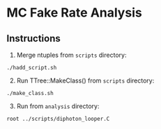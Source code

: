 # MC Fake Rate Analysis

## Instructions

1. Merge ntuples from `scripts` directory:  
```
./hadd_script.sh
```

2. Run TTree::MakeClass() from `scripts` directory:  
```
./make_class.sh
```

3. Run from `analysis` directory:  
```
root ../scripts/diphoton_looper.C
```
